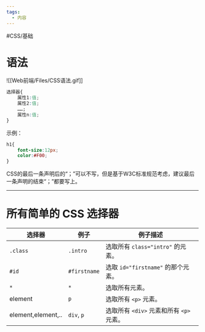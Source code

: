 ```yaml
---
tags:
  - 内容
---
```

#CSS/基础
# 语法
![[Web前端/Files/CSS语法.gif]]
```CSS
选择器{
	属性1:值;
	属性2:值;
	……;
	属性n:值;
}
```

示例：
```CSS
h1{
	font-size:12px;
	color:#F00;
}
```

CSS的最后一条声明后的“；”可以不写，但是基于W3C标准规范考虑，建议最后一条声明的结束“；”都要写上。

---

# 所有简单的 CSS 选择器

|选择器|例子|例子描述|
|---|---|---|
|`.class`|`.intro`|选取所有 `class="intro"` 的元素。|
|`#id`|`#firstname`|选取 `id="firstname"` 的那个元素。|
|`*`|`*`|选取所有元素。|
|element|`p`|选取所有 `<p>` 元素。|
|element,element,..|`div`, `p`|选取所有 `<div>` 元素和所有 `<p>` 元素。|